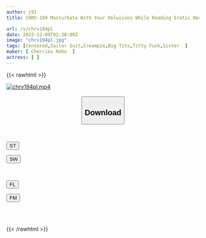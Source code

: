 ```yaml
---
author: j91
title: CHRV-194 Masturbate With Your Delusions While Reading Erotic Novels! The Horny Older Brother Violates The Younger Sister Who Suddenly Releases His Sexual Desire! My Sister's Huge Breasts Are Worth Seeing! Short-sleeved Sailor Suit Raw Creampie! I Cup 98cm Tama-chan

url: /v/chrv194pl
date: 2023-12-09T02:30:00Z
image: "chrv194pl.jpg"
tags: [Censored,Sailor Suit,Creampie,Big Tits,Titty Fuck,Sister	 ]
maker: [ Cherries Rebo  ]
actress: [ ]
---
```



{{< rawhtml >}}

<div class="video" data-videoid="KyQ9g17wwehJJQ">
    <a href="javascript:;">
        <img src="/v/chrv194pl/chrv194pl.jpg" width="WIDTH" height="HEIGHT" alt="chrv194pl.mp4" loading="lazy">
    </a>
</div>

<script type="text/javascript" src="https://j91.asia/asset/on-demand-st.js"></script>

<br>
  <link rel="stylesheet" href="https://j91.asia/asset/bs5.css">
  
  <center>
  <button class="btn btn-primary" type="button" data-bs-toggle="collapse" data-bs-target=".multi-collapse" aria-expanded="false" aria-controls="multiCollapseExample1 multiCollapseExample2"><h2>Download</h2></button></center>
</p>
<div class="row">
  <div class="col">
    <div class="collapse multi-collapse" id="multiCollapseExample1">
      <div class="card card-body">
	      	      <br>
<div class="buttons">  
<p><a href="https://streamtape.to/v/KyQ9g17wwehJJQ" target="_blank"><button class="btn-hover color-3"><i class="fa fa-download"></i> ST</button></a></p>
<p><a href="https://flaswish.com/i7moa0aw74zb" target="_blank"><button class="btn-hover color-2"><i class="fa fa-download"></i> SW</button></a></p></div>
    </div>
  </div>
</div>
  <div class="col">
    <div class="collapse multi-collapse" id="multiCollapseExample2">
      <div class="card card-body">
	      <br>
<div class="buttons">
<p><a href="javascript:;" target="_blank"><button class="btn-hover color-9"><i class="fa fa-download"></i> FL</button></a></p>
<p><a href="javascript:;" target="_blank"><button class="btn-hover color-8"><i class="fa fa-download"></i> FM</button></a></p></div>
<br><br>
      </div>
    </div>
  </div>
</div>

{{< /rawhtml >}}